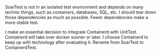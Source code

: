 SoarTest is not in an isolated test environment and depends on many technic things, such as containers, databases, SQL, etc.
I should tear down those dependencies as much as possible.
Fewer dependencies make a more stable test.

I make an essential decision to integrate Containerd with UnitTest.
Containerd will take over docker sooner or later.
I choose Containerd to keep up with technology after evaluating it.
Rename from SoarTest to ContainerdTest.